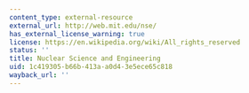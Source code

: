 ```yaml
---
content_type: external-resource
external_url: http://web.mit.edu/nse/
has_external_license_warning: true
license: https://en.wikipedia.org/wiki/All_rights_reserved
status: ''
title: Nuclear Science and Engineering
uid: 1c419305-b66b-413a-a0d4-3e5ece65c818
wayback_url: ''
---
```

